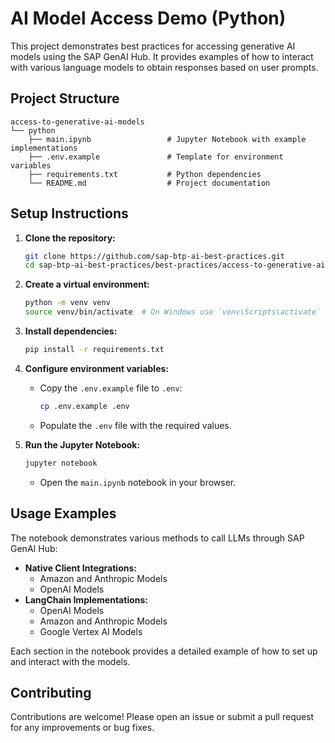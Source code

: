 # AI Model Access Demo (Python)

This project demonstrates best practices for accessing generative AI models using the SAP GenAI Hub. It provides examples of how to interact with various language models to obtain responses based on user prompts.

## Project Structure
```
access-to-generative-ai-models
└── python
    ├── main.ipynb                 # Jupyter Notebook with example implementations
    ├── .env.example               # Template for environment variables
    ├── requirements.txt           # Python dependencies
    └── README.md                  # Project documentation
```


## Setup Instructions

1. **Clone the repository:**

   ```bash
   git clone https://github.com/sap-btp-ai-best-practices.git
   cd sap-btp-ai-best-practices/best-practices/access-to-generative-ai-models/python
   ```

2. **Create a virtual environment:**

   ```bash
   python -m venv venv
   source venv/bin/activate  # On Windows use `venv\Scripts\activate`
   ```

3. **Install dependencies:**

   ```bash
   pip install -r requirements.txt
   ```

4. **Configure environment variables:**

   - Copy the `.env.example` file to `.env`:
     ```bash
     cp .env.example .env
     ```
   - Populate the `.env` file with the required values.

5. **Run the Jupyter Notebook:**

   ```bash
   jupyter notebook
   ```
   - Open the `main.ipynb` notebook in your browser.


## Usage Examples

The notebook demonstrates various methods to call LLMs through SAP GenAI Hub:

- **Native Client Integrations:**
  - Amazon and Anthropic Models
  - OpenAI Models
- **LangChain Implementations:**
  - OpenAI Models
  - Amazon and Anthropic Models
  - Google Vertex AI Models

Each section in the notebook provides a detailed example of how to set up and interact with the models.

## Contributing

Contributions are welcome! Please open an issue or submit a pull request for any improvements or bug fixes.